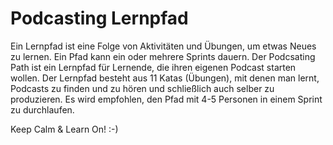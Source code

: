 # Podcasting Lernpfad

Ein Lernpfad ist eine Folge von Aktivitäten und Übungen, um etwas Neues zu lernen. Ein Pfad kann ein oder mehrere Sprints dauern. Der Podcsating Path ist ein Lernpfad für Lernende, die ihren eigenen Podcast starten wollen. Der Lernpfad besteht aus 11 Katas (Übungen), mit denen man lernt, Podcasts zu finden und zu hören und schließlich auch selber zu produzieren. Es wird empfohlen, den Pfad mit 4-5 Personen in einem Sprint zu durchlaufen.

Keep Calm & Learn On! :-)
